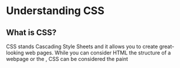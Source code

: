 # Understanding CSS

## What is CSS?

CSS stands Cascading Style Sheets and it allows you to create great-looking web pages. While you can consider HTML the structure of a webpage or the , CSS can be considered the paint 